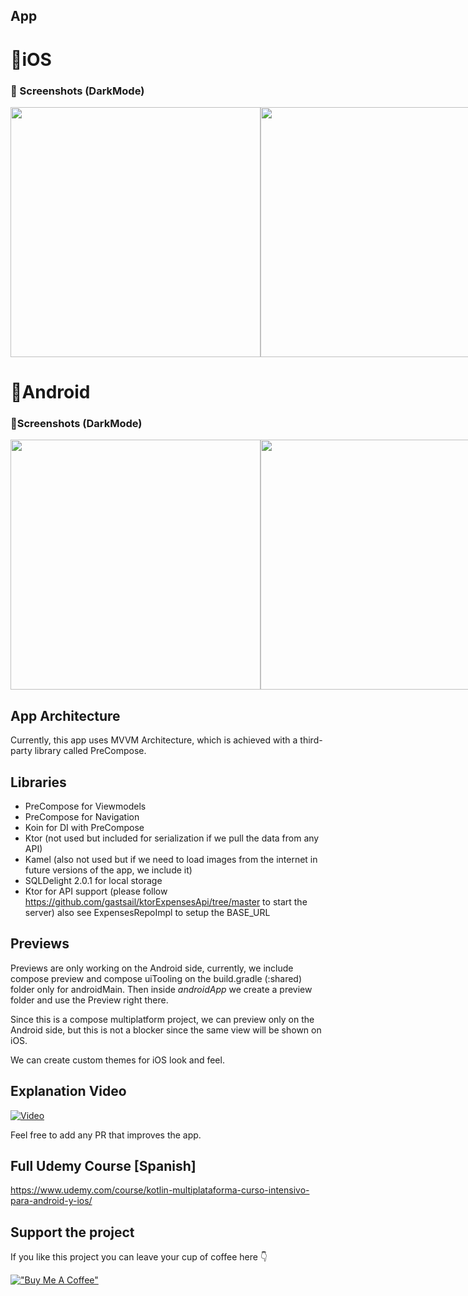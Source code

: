 ## App

# 🍎iOS
### 🍎 Screenshots (DarkMode)
<div style="display: flex; justify-content: space-between;">
    <img src="https://github.com/gastsail/expenses-KMP/assets/57275367/2d346be2-38ac-4c23-b4fc-959155de85bc" height=400>
    <img src="https://github.com/gastsail/expenses-KMP/assets/57275367/f1557929-d4e2-4b30-8c65-93ca82ad9c5a" height=400>
    <img src="https://github.com/gastsail/expenses-KMP/assets/57275367/ea82d847-84c5-4f38-819a-6a77cfe638cf" height=400>
</div>

# 🤖Android
### 🤖Screenshots (DarkMode)
<div style="display: flex; justify-content: space-between;">
    <img src="https://github.com/gastsail/expenses-KMP/assets/57275367/f9c26ed3-14e6-4653-9a8f-0fd682e843e5" height=400>
    <img src="https://github.com/gastsail/expenses-KMP/assets/57275367/07c4c5dc-99e4-487a-8279-ed60f8b4042b" height=400>
    <img src="https://github.com/gastsail/expenses-KMP/assets/57275367/ab90f5be-499b-4a61-bd4e-2bbab023e4eb" height=400>
</div>

## App Architecture
Currently, this app uses MVVM Architecture, which is achieved with a third-party library called PreCompose.

## Libraries
- PreCompose for Viewmodels
- PreCompose for Navigation
- Koin for DI with PreCompose
- Ktor (not used but included for serialization if we pull the data from any API)
- Kamel (also not used but if we need to load images from the internet in future versions of the app, we include it)
- SQLDelight 2.0.1 for local storage
- Ktor for API support (please follow https://github.com/gastsail/ktorExpensesApi/tree/master to start the server) also see ExpensesRepoImpl to setup the BASE_URL

## Previews
Previews are only working on the Android side, currently, we include compose preview and compose uiTooling on the build.gradle (:shared) folder only for androidMain.
Then inside *androidApp* we create a preview folder and use the Preview right there. 

Since this is a compose multiplatform project, we can preview only on the Android side, but this is not a blocker since the same view will be shown on iOS.

We can create custom themes for iOS look and feel.

## Explanation Video
[![Video](https://img.youtube.com/vi/VgQPsuYD_V4/0.jpg)](https://www.youtube.com/watch?v=VgQPsuYD_V4)

Feel free to add any PR that improves the app.

## Full Udemy Course [Spanish]
https://www.udemy.com/course/kotlin-multiplataforma-curso-intensivo-para-android-y-ios/

## Support the project
If you like this project you can leave your cup of coffee here 👇

[!["Buy Me A Coffee"](https://www.buymeacoffee.com/assets/img/custom_images/orange_img.png)](https://www.buymeacoffee.com/cz3H0ZfiV)

